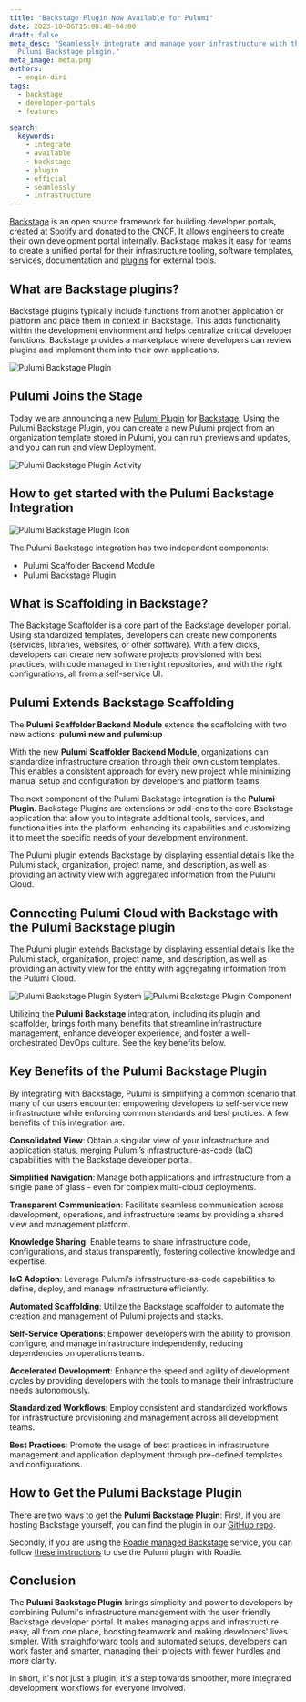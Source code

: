 ```yaml
---
title: "Backstage Plugin Now Available for Pulumi"
date: 2023-10-06T15:00:48-04:00
draft: false
meta_desc: "Seamlessly integrate and manage your infrastructure with the official
  Pulumi Backstage plugin."
meta_image: meta.png
authors:
  - engin-diri
tags:
  - backstage
  - developer-portals
  - features

search:
  keywords:
    - integrate
    - available
    - backstage
    - plugin
    - official
    - seamlessly
    - infrastructure
---
```


[Backstage](https://backstage.io/) is an open source framework for building developer portals, created at Spotify and donated to the CNCF. It allows engineers to create their own development portal internally. Backstage makes it easy for teams to create a unified portal for their infrastructure tooling, software templates, services, documentation and [plugins](https://backstage.spotify.com/plugins/) for external tools.

<!--more-->

## What are Backstage plugins?

Backstage plugins typically include functions from another application or platform and place them in context in Backstage. This adds functionality within the development environment and helps centralize critical developer functions. Backstage provides a marketplace where developers can review plugins and implement them into their own applications.

![Pulumi Backstage Plugin](./pulumi_backstage_plugin.png)

## Pulumi Joins the Stage

Today we are announcing a new [Pulumi Plugin](https://github.com/pulumi/pulumi-backstage-plugin) for [Backstage](https://backstage.io/). Using the Pulumi Backstage Plugin, you can create a new Pulumi project from an organization template stored in Pulumi, you can run previews and updates, and you can run and view Deployment.

![Pulumi Backstage Plugin Activity](./pulumi_backstage_plugin_activity.png)

## How to get started with the Pulumi Backstage Integration

![Pulumi Backstage Plugin Icon](./pulumi_backstage_plugin_icon.png)

The Pulumi Backstage integration has two independent components:

* Pulumi Scaffolder Backend Module
* Pulumi Backstage Plugin

## What is Scaffolding in Backstage?

The Backstage Scaffolder is a core part of the Backstage developer portal. Using standardized templates, developers can create new components (services, libraries, websites, or other software).  With a few clicks, developers can create new software projects provisioned with best practices, with code managed in the right repositories, and with the right configurations, all from a self-service UI.

## Pulumi Extends Backstage Scaffolding

The **Pulumi Scaffolder Backend Module** extends the scaffolding with two new actions: **pulumi:new and pulumi:up**

With the new **Pulumi Scaffolder Backend Module**, organizations can standardize infrastructure creation through their own custom templates. This enables a consistent approach for every new project while minimizing manual setup and configuration by developers and platform teams.

The next component of the Pulumi Backstage integration is the **Pulumi Plugin**. Backstage Plugins are extensions or add-ons to the core Backstage application that allow you to integrate additional tools, services, and functionalities into the platform, enhancing its capabilities and customizing it to meet the specific needs of your development environment.

The Pulumi plugin extends Backstage by displaying essential details like the Pulumi stack, organization, project name, and description, as well as providing an activity view with aggregated information from the Pulumi Cloud.

## Connecting Pulumi Cloud with Backstage with the Pulumi Backstage plugin

The Pulumi plugin extends Backstage by displaying essential details like the Pulumi stack, organization, project name, and description, as well as providing an activity view for the entity with aggregating information from the Pulumi Cloud.

![Pulumi Backstage Plugin System](./pulumi_backstage_plugin_system.png)
![Pulumi Backstage Plugin Component](./pulumi_backstage_plugin_component.png)

Utilizing the **Pulumi Backstage** integration, including its plugin and scaffolder, brings forth many benefits that streamline infrastructure management, enhance developer experience, and foster a well-orchestrated DevOps culture. See the key benefits below.

## Key Benefits of the Pulumi Backstage Plugin

By integrating with Backstage, Pulumi is simplifying a common scenario that many of our users encounter: empowering developers to self-service new infrastructure while enforcing common standards and best prctices. A few benefits of this integration are:

**Consolidated View**: Obtain a singular view of your infrastructure and application status, merging Pulumi’s infrastructure-as-code (IaC) capabilities with the Backstage developer portal.

**Simplified Navigation**: Manage both applications and infrastructure from a single pane of glass - even for complex multi-cloud deployments.

**Transparent Communication**: Facilitate seamless communication across development, operations, and infrastructure teams by providing a shared view and management platform.

**Knowledge Sharing**: Enable teams to share infrastructure code, configurations, and status transparently, fostering collective knowledge and expertise.

**IaC Adoption**: Leverage Pulumi’s infrastructure-as-code capabilities to define, deploy, and manage infrastructure efficiently.

**Automated Scaffolding**: Utilize the Backstage scaffolder to automate the creation and management of Pulumi projects and stacks.

**Self-Service Operations**: Empower developers with the ability to provision, configure, and manage infrastructure independently, reducing dependencies on operations teams.

**Accelerated Development**: Enhance the speed and agility of development cycles by providing developers with the tools to manage their infrastructure needs autonomously.

**Standardized Workflows**: Employ consistent and standardized workflows for infrastructure provisioning and management across all development teams.

**Best Practices**: Promote the usage of best practices in infrastructure management and application deployment through pre-defined templates and configurations.

## How to Get the Pulumi Backstage Plugin

There are two ways to get the **Pulumi Backstage Plugin**:
First, if you are hosting Backstage yourself, you can find the plugin in our [GitHub repo](https://github.com/pulumi/pulumi-backstage-plugin).

Secondly, if you are using the [Roadie managed Backstage](https://roadie.io/) service, you can follow [these instructions](https://roadie.io/backstage/plugins/pulumi/) to use the Pulumi plugin with Roadie.

## Conclusion

The **Pulumi Backstage Plugin** brings simplicity and power to developers by combining Pulumi's infrastructure management with the user-friendly Backstage developer portal. It makes managing apps and infrastructure easy, all from one place, boosting teamwork and making developers' lives simpler. With straightforward tools and automated setups, developers can work faster and smarter, managing their projects with fewer hurdles and more clarity.

In short, it's not just a plugin; it's a step towards smoother, more integrated development workflows for everyone involved.
